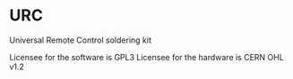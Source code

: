 # URC
Universal Remote Control soldering kit

Licensee for the software is GPL3
Licensee for the hardware is CERN OHL v1.2
